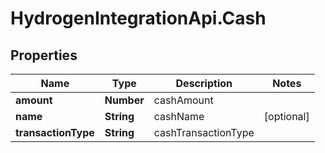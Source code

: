 # HydrogenIntegrationApi.Cash

## Properties
Name | Type | Description | Notes
------------ | ------------- | ------------- | -------------
**amount** | **Number** | cashAmount | 
**name** | **String** | cashName | [optional] 
**transactionType** | **String** | cashTransactionType | 


